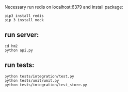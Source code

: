 Necessary run redis on localhost:6379 and install package:
```
pip3 install redis
pip 3 install mock
```
## run server: 
```
cd hm2
python api.py
```
## run tests: 
```
python tests/integration/test.py
python tests/unit/unit.py
python tests/integration/test_store.py
```
